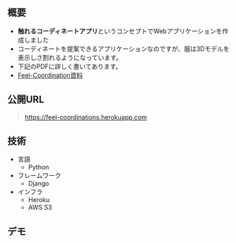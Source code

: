 ## 概要
- **触れるコーディネートアプリ**というコンセプトでWebアプリケーションを作成しました
- コーディネートを提案できるアプリケーションなのですが、服は3Dモデルを表示しさ割れるようになっています。
- 下記のPDFに詳しく書いてあります。
- [Feel-Coordination資料](https://github.com/RRRRRRR-777/Feel-Coordination/blob/master/Feel＿coordinations_資料.pdf)

## 公開URL
> https://feel-coordinations.herokuapp.com


## 技術
- 言語
  - Python
- フレームワーク
  - Django
- インフラ
  - Heroku
  - AWS S3

## デモ


